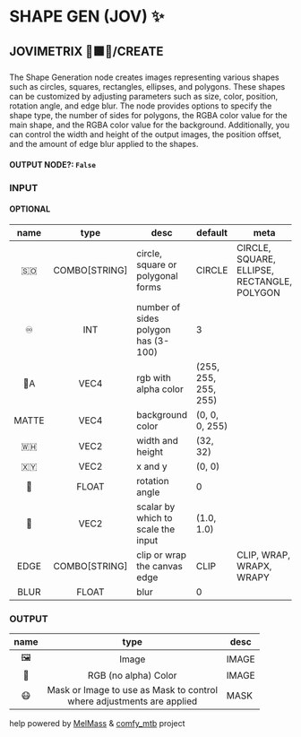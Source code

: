 # SHAPE GEN (JOV) ✨

## JOVIMETRIX 🔺🟩🔵/CREATE

The Shape Generation node creates images representing various shapes such as circles, squares, rectangles, ellipses, and polygons. These shapes can be customized by adjusting parameters such as size, color, position, rotation angle, and edge blur. The node provides options to specify the shape type, the number of sides for polygons, the RGBA color value for the main shape, and the RGBA color value for the background. Additionally, you can control the width and height of the output images, the position offset, and the amount of edge blur applied to the shapes.

#### OUTPUT NODE?: `False`

### INPUT

#### OPTIONAL

name|type|desc|default|meta
:---:|:---:|---|---|---
🇸🇴|COMBO[STRING]|circle, square or polygonal forms|CIRCLE|CIRCLE, SQUARE, ELLIPSE, RECTANGLE, POLYGON
♾️|INT|number of sides polygon has (3-100)|3|
🌈A|VEC4|rgb with alpha color|(255, 255, 255, 255)|
MATTE|VEC4|background color|(0, 0, 0, 255)|
🇼🇭|VEC2|width and height|(32, 32)|
🇽🇾|VEC2|x and y|(0, 0)|
📐|FLOAT|rotation angle|0|
📏|VEC2|scalar by which to scale the input|(1.0, 1.0)|
EDGE|COMBO[STRING]|clip or wrap the canvas edge|CLIP|CLIP, WRAP, WRAPX, WRAPY
BLUR|FLOAT|blur|0|

### OUTPUT

name|type|desc
:---:|:---:|---
🖼️|Image|IMAGE
🌈|RGB (no alpha) Color|IMAGE
😷|Mask or Image to use as Mask to control<br>where adjustments are applied|MASK

help powered by [MelMass](https://github.com/melMass) & [comfy_mtb](https://github.com/melMass/comfy_mtb) project